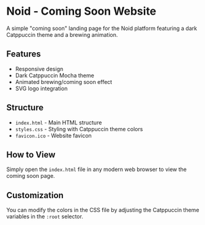 # Noid - Coming Soon Website

A simple "coming soon" landing page for the Noid platform featuring a dark Catppuccin theme and a brewing animation.

## Features

- Responsive design
- Dark Catppuccin Mocha theme
- Animated brewing/coming soon effect
- SVG logo integration

## Structure

- `index.html` - Main HTML structure
- `styles.css` - Styling with Catppuccin theme colors
- `favicon.ico` - Website favicon

## How to View

Simply open the `index.html` file in any modern web browser to view the coming soon page.

## Customization

You can modify the colors in the CSS file by adjusting the Catppuccin theme variables in the `:root` selector.
